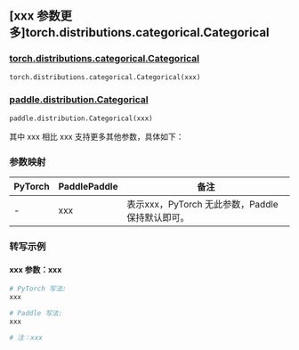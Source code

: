 ## [xxx 参数更多]torch.distributions.categorical.Categorical

### [torch.distributions.categorical.Categorical](https://pytorch.org/docs/1.13/distributions.html#torch.distributions.categorical.Categorical)

```python
torch.distributions.categorical.Categorical(xxx)
```

### [paddle.distribution.Categorical](https://www.paddlepaddle.org.cn/documentation/docs/zh/api/paddle/distribution/Categorical_cn.html)

```python
paddle.distribution.Categorical(xxx)
```

其中 xxx 相比 xxx 支持更多其他参数，具体如下：

### 参数映射

| PyTorch | PaddlePaddle | 备注 |
| ------- | ------------ | ---- |
|    -    |    xxx    | 表示xxx，PyTorch 无此参数，Paddle 保持默认即可。 |

### 转写示例

#### xxx 参数：xxx
``` python
# PyTorch 写法:
xxx

# Paddle 写法:
xxx

# 注：xxx
```
